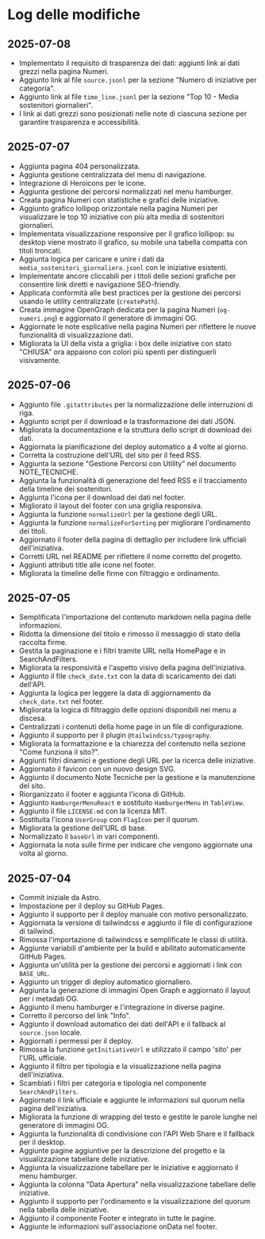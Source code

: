 # Log delle modifiche

## 2025-07-08

* Implementato il requisito di trasparenza dei dati: aggiunti link ai dati grezzi nella pagina Numeri.
* Aggiunto link al file `source.jsonl` per la sezione "Numero di iniziative per categoria".
* Aggiunto link al file `time_line.jsonl` per la sezione "Top 10 - Media sostenitori giornalieri".
* I link ai dati grezzi sono posizionati nelle note di ciascuna sezione per garantire trasparenza e accessibilità.

## 2025-07-07

* Aggiunta pagina 404 personalizzata.
* Aggiunta gestione centralizzata del menu di navigazione.
* Integrazione di Heroicons per le icone.
* Aggiunta gestione dei percorsi normalizzati nel menu hamburger.
* Creata pagina Numeri con statistiche e grafici delle iniziative.
* Aggiunto grafico lollipop orizzontale nella pagina Numeri per visualizzare le top 10 iniziative con più alta media di sostenitori giornalieri.
* Implementata visualizzazione responsive per il grafico lollipop: su desktop viene mostrato il grafico, su mobile una tabella compatta con titoli troncati.
* Aggiunta logica per caricare e unire i dati da `media_sostenitori_giornaliera.jsonl` con le iniziative esistenti.
* Implementate ancore cliccabili per i titoli delle sezioni grafiche per consentire link diretti e navigazione SEO-friendly.
* Applicata conformità alle best practices per la gestione dei percorsi usando le utility centralizzate (`createPath`).
* Creata immagine OpenGraph dedicata per la pagina Numeri (`og-numeri.png`) e aggiornato il generatore di immagini OG.
* Aggiornate le note esplicative nella pagina Numeri per riflettere le nuove funzionalità di visualizzazione dati.
* Migliorata la UI della vista a griglia: i box delle iniziative con stato "CHIUSA" ora appaiono con colori più spenti per distinguerli visivamente.

## 2025-07-06

* Aggiunto file `.gitattributes` per la normalizzazione delle interruzioni di riga.
* Aggiunto script per il download e la trasformazione dei dati JSON.
* Migliorata la documentazione e la struttura dello script di download dei dati.
* Aggiornata la pianificazione del deploy automatico a 4 volte al giorno.
* Corretta la costruzione dell'URL del sito per il feed RSS.
* Aggiunta la sezione "Gestione Percorsi con Utility" nel documento NOTE_TECNICHE.
* Aggiunta la funzionalità di generazione del feed RSS e il tracciamento della timeline dei sostenitori.
* Aggiunta l'icona per il download dei dati nel footer.
* Migliorato il layout del footer con una griglia responsiva.
* Aggiunta la funzione `normalizeUrl` per la gestione degli URL.
* Aggiunta la funzione `normalizeForSorting` per migliorare l'ordinamento dei titoli.
* Aggiornato il footer della pagina di dettaglio per includere link ufficiali dell'iniziativa.
* Corretti URL nel README per riflettere il nome corretto del progetto.
* Aggiunti attributi title alle icone nel footer.
* Migliorata la timeline delle firme con filtraggio e ordinamento.

## 2025-07-05

* Semplificata l'importazione del contenuto markdown nella pagina delle informazioni.
* Ridotta la dimensione del titolo e rimosso il messaggio di stato della raccolta firme.
* Gestita la paginazione e i filtri tramite URL nella HomePage e in SearchAndFilters.
* Migliorata la responsività e l'aspetto visivo della pagina dell'iniziativa.
* Aggiunto il file `check_date.txt` con la data di scaricamento dei dati dell'API.
* Aggiunta la logica per leggere la data di aggiornamento da `check_date.txt` nel footer.
* Migliorata la logica di filtraggio delle opzioni disponibili nei menu a discesa.
* Centralizzati i contenuti della home page in un file di configurazione.
* Aggiunto il supporto per il plugin `@tailwindcss/typography`.
* Migliorata la formattazione e la chiarezza del contenuto nella sezione "Come funziona il sito?".
* Aggiunti filtri dinamici e gestione degli URL per la ricerca delle iniziative.
* Aggiornato il favicon con un nuovo design SVG.
* Aggiunto il documento Note Tecniche per la gestione e la manutenzione del sito.
* Riorganizzato il footer e aggiunta l'icona di GitHub.
* Aggiunto `HamburgerMenuReact` e sostituito `HamburgerMenu` in `TableView`.
* Aggiunto il file `LICENSE.md` con la licenza MIT.
* Sostituita l'icona `UserGroup` con `FlagIcon` per il quorum.
* Migliorata la gestione dell'URL di base.
* Normalizzato il `baseUrl` in vari componenti.
* Aggiornata la nota sulle firme per indicare che vengono aggiornate una volta al giorno.

## 2025-07-04

* Commit iniziale da Astro.
* Impostazione per il deploy su GitHub Pages.
* Aggiunto il supporto per il deploy manuale con motivo personalizzato.
* Aggiornata la versione di tailwindcss e aggiunto il file di configurazione di tailwind.
* Rimossa l'importazione di tailwindcss e semplificate le classi di utilità.
* Aggiunte variabili d'ambiente per la build e abilitato automaticamente GitHub Pages.
* Aggiunta un'utilità per la gestione dei percorsi e aggiornati i link con `BASE_URL`.
* Aggiunto un trigger di deploy automatico giornaliero.
* Aggiunta la generazione di immagini Open Graph e aggiornato il layout per i metadati OG.
* Aggiunto il menu hamburger e l'integrazione in diverse pagine.
* Corretto il percorso del link "Info".
* Aggiunto il download automatico dei dati dell'API e il fallback al `source.json` locale.
* Aggiornati i permessi per il deploy.
* Rimossa la funzione `getInitiativeUrl` e utilizzato il campo 'sito' per l'URL ufficiale.
* Aggiunto il filtro per tipologia e la visualizzazione nella pagina dell'iniziativa.
* Scambiati i filtri per categoria e tipologia nel componente `SearchAndFilters`.
* Aggiornato il link ufficiale e aggiunte le informazioni sul quorum nella pagina dell'iniziativa.
* Migliorata la funzione di wrapping del testo e gestite le parole lunghe nel generatore di immagini OG.
* Aggiunta la funzionalità di condivisione con l'API Web Share e il fallback per il desktop.
* Aggiunte pagine aggiuntive per la descrizione del progetto e la visualizzazione tabellare delle iniziative.
* Aggiunta la visualizzazione tabellare per le iniziative e aggiornato il menu hamburger.
* Aggiunta la colonna "Data Apertura" nella visualizzazione tabellare delle iniziative.
* Aggiunto il supporto per l'ordinamento e la visualizzazione del quorum nella tabella delle iniziative.
* Aggiunto il componente Footer e integrato in tutte le pagine.
* Aggiunte le informazioni sull'associazione onData nel footer.
